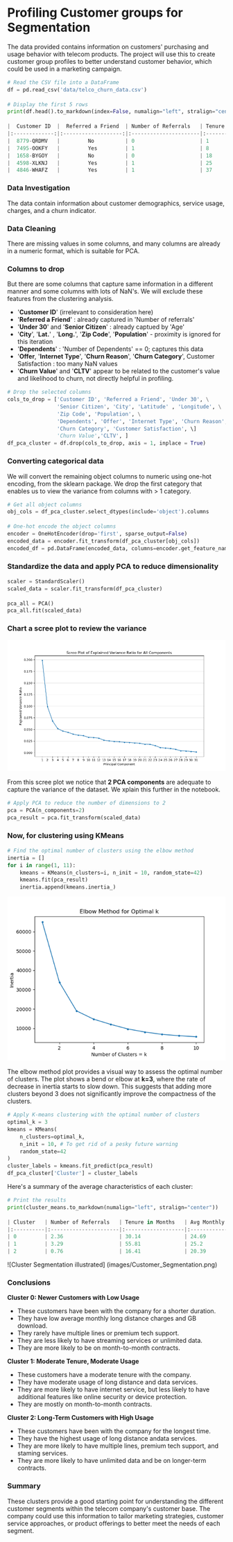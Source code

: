 # Profiling Customer groups for Segmentation

The data provided contains information on customers' purchasing and usage behavior with telecom products. The project will use this to create customer group profiles to better understand customer behavior, which could be used in a marketing campaign.



```python
# Read the CSV file into a DataFrame
df = pd.read_csv('data/telco_churn_data.csv')

# Display the first 5 rows
print(df.head().to_markdown(index=False, numalign="left", stralign="center"))

|  Customer ID  |  Referred a Friend  | Number of Referrals   | Tenure in Months   |  Offer  |  Phone Service  | Avg Monthly Long Distance Charges   |  Multiple Lines  |  Internet Service  |  Internet Type  | Avg Monthly GB Download   |  Online Security  |  Online Backup  |  Device Protection Plan  |  Premium Tech Support  |  Streaming TV  |  Streaming Movies  |  Streaming Music  |  Unlimited Data  |    Contract    |  Paperless Billing  |  Payment Method  | Monthly Charge   | Total Regular Charges   | Total Refunds   | Total Extra Data Charges   | Total Long Distance Charges   |  Gender  | Age   |  Under 30  |  Senior Citizen  |  Married  |  Dependents  | Number of Dependents   |    City     | Zip Code   | Latitude   | Longitude   | Population   | Churn Value   | CLTV   |  Churn Category  |         Churn Reason         | Total Customer Svc Requests   | Product/Service Issues Reported   | Customer Satisfaction   |
|:-------------:|:-------------------:|:----------------------|:-------------------|:-------:|:---------------:|:------------------------------------|:----------------:|:------------------:|:---------------:|:--------------------------|:-----------------:|:---------------:|:------------------------:|:----------------------:|:--------------:|:------------------:|:-----------------:|:----------------:|:--------------:|:-------------------:|:----------------:|:-----------------|:------------------------|:----------------|:---------------------------|:------------------------------|:--------:|:------|:----------:|:----------------:|:---------:|:------------:|:-----------------------|:-----------:|:-----------|:-----------|:------------|:-------------|:--------------|:-------|:----------------:|:----------------------------:|:------------------------------|:----------------------------------|:------------------------|
|  8779-QRDMV   |         No          | 0                     | 1                  |   nan   |       No        | 0                                   |        No        |        Yes         |   Fiber Optic   | 9                         |        No         |       No        |           Yes            |           No           |       No       |        Yes         |        No         |        No        | Month-to-Month |         Yes         | Bank Withdrawal  | 41.236           | 39.65                   | 0               | 0                          | 0                             |   Male   | 78    |     No     |       Yes        |    No     |      No      | 0                      | Los Angeles | 90022      | 34.0238    | -118.157    | 68701        | 1             | 5433   |    Competitor    | Competitor offered more data | 5                             | 0                                 | nan                     |
|  7495-OOKFY   |         Yes         | 1                     | 8                  | Offer E |       Yes       | 48.85                               |       Yes        |        Yes         |      Cable      | 19                        |        No         |       Yes       |            No            |           No           |       No       |         No         |        No         |        No        | Month-to-Month |         Yes         |   Credit Card    | 83.876           | 633.3                   | 0               | 120                        | 390.8                         |  Female  | 74    |     No     |       Yes        |    Yes    |     Yes      | 1                      | Los Angeles | 90063      | 34.0443    | -118.185    | 55668        | 1             | 5302   |    Competitor    | Competitor made better offer | 5                             | 0                                 | nan                     |
|  1658-BYGOY   |         No          | 0                     | 18                 | Offer D |       Yes       | 11.33                               |       Yes        |        Yes         |   Fiber Optic   | 57                        |        No         |       No        |            No            |           No           |      Yes       |        Yes         |        Yes        |       Yes        | Month-to-Month |         Yes         | Bank Withdrawal  | 99.268           | 1752.55                 | 45.61           | 0                          | 203.94                        |   Male   | 71    |     No     |       Yes        |    No     |     Yes      | 3                      | Los Angeles | 90065      | 34.1088    | -118.23     | 47534        | 1             | 3179   |    Competitor    | Competitor made better offer | 1                             | 0                                 | nan                     |
|  4598-XLKNJ   |         Yes         | 1                     | 25                 | Offer C |       Yes       | 19.76                               |        No        |        Yes         |   Fiber Optic   | 13                        |        No         |       Yes       |           Yes            |           No           |      Yes       |        Yes         |        No         |        No        | Month-to-Month |         Yes         | Bank Withdrawal  | 102.44           | 2514.5                  | 13.43           | 327                        | 494                           |  Female  | 78    |     No     |       Yes        |    Yes    |     Yes      | 1                      |  Inglewood  | 90303      | 33.9363    | -118.333    | 27778        | 1             | 5337   | Dissatisfaction  |  Limited range of services   | 1                             | 1                                 | 2                       |
|  4846-WHAFZ   |         Yes         | 1                     | 37                 | Offer C |       Yes       | 6.33                                |       Yes        |        Yes         |      Cable      | 15                        |        No         |       No        |            No            |           No           |       No       |         No         |        No         |        No        | Month-to-Month |         Yes         | Bank Withdrawal  | 79.56            | 2868.15                 | 0               | 430                        | 234.21                        |  Female  | 80    |     No     |       Yes        |    Yes    |     Yes      | 1                      |  Whittier   | 90602      | 33.9721    | -118.02     | 26265        | 1             | 2793   |      Price       |      Extra data charges      | 1                             | 0                                 | 2                       |

```

### Data Investigation

The data contain information about customer demographics, service usage, charges, and a churn indicator. 


### Data Cleaning

 There are missing values in some columns, and many columns are already in a numeric format, which is suitable for PCA.  
  
### Columns to drop

  But there are some columns that capture same information in a different manner and some columns with lots of NaN's. 
  We will exclude these features from the clustering analysis.

  - '**Customer ID**' (irrelevant to consideration here)
  - '**Referred a Friend**' : already captured in 'Number of referrals'
  - '**Under 30**' and '**Senior Citizen**' : already captued by 'Age'
  - '**City**', '**Lat.**' , '**Long.**', '**Zip Code**', '**Population**' - proximity is ignored for this iteration
  - '**Dependents**' : 'Number of Dependents' == 0;  captures this data
  - '**Offer**, '**Internet Type**', '**Churn Reason**', '**Churn Category**', Customer Satisfaction : too many NaN values
  - '**Churn Value**' and '**CLTV**' appear to be related to the customer's value and likelihood to churn, not directly helpful in profiling.


```python
# Drop the selected columns 
cols_to_drop = ['Customer ID', 'Referred a Friend', 'Under 30', \
                'Senior Citizen', 'City', 'Latitude' , 'Longitude', \
                'Zip Code', 'Population', \
                'Dependents', 'Offer', 'Internet Type', 'Churn Reason', \
                'Churn Category', 'Customer Satisfaction', \]
                'Churn Value','CLTV', ]
df_pca_cluster = df.drop(cols_to_drop, axis = 1, inplace = True)
```

### Converting categorical data

We will convert the remaining object columns to numeric using one-hot encoding, from the sklearn package. We drop the first category that enables us to view the variance from columns with > 1 category.

```python
# Get all object columns
obj_cols = df_pca_cluster.select_dtypes(include='object').columns

# One-hot encode the object columns
encoder = OneHotEncoder(drop='first', sparse_output=False)
encoded_data = encoder.fit_transform(df_pca_cluster[obj_cols])
encoded_df = pd.DataFrame(encoded_data, columns=encoder.get_feature_names_out(obj_cols))
```

### Standardize the data and apply PCA to reduce dimensionality

```python
scaler = StandardScaler()
scaled_data = scaler.fit_transform(df_pca_cluster)

pca_all = PCA()
pca_all.fit(scaled_data)
```

### Chart a scree plot to review the variance

 ![Scree plot](/images/scree_plot.png)

From this scree plot we notice that **2 PCA components** are adequate to capture the variance of the dataset. We xplain this further in the notebook.

```python
# Apply PCA to reduce the number of dimensions to 2
pca = PCA(n_components=2)
pca_result = pca.fit_transform(scaled_data)
```

### Now, for clustering using KMeans

```python
# Find the optimal number of clusters using the elbow method
inertia = []
for i in range(1, 11):
    kmeans = KMeans(n_clusters=i, n_init = 10, random_state=42)
    kmeans.fit(pca_result)
    inertia.append(kmeans.inertia_)
```

 ![Elbow Plot](/images/elbow_chart.png)

 The elbow method plot provides a visual way to assess the optimal number of clusters. The plot shows a bend or elbow at **k=3**, where the rate of decrease in inertia starts to slow down. This suggests that adding more clusters beyond 3 does not significantly improve the compactness of the clusters.

```python
# Apply K-means clustering with the optimal number of clusters
optimal_k = 3  
kmeans = KMeans(
    n_clusters=optimal_k, 
    n_init = 10, # To get rid of a pesky future warning
    random_state=42
)
cluster_labels = kmeans.fit_predict(pca_result)
df_pca_cluster['Cluster'] = cluster_labels
```

Here's a summary of the average characteristics of each cluster:
 
```python
# Print the results
print(cluster_means.to_markdown(numalign="left", stralign="center"))

| Cluster   | Number of Referrals   | Tenure in Months   | Avg Monthly Long Distance Charges   | Avg Monthly GB Download   | Monthly Charge   | Total Regular Charges   | Total Refunds   | Total Extra Data Charges   | Total Long Distance Charges   | Age   | Number of Dependents   | Total Customer Svc Requests   | Product/Service Issues Reported   | Phone Service_Yes   | Multiple Lines_Yes   | Internet Service_Yes   | Online Security_Yes   | Online Backup_Yes   | Device Protection Plan_Yes   | Premium Tech Support_Yes   | Streaming TV_Yes   | Streaming Movies_Yes   | Streaming Music_Yes   | Unlimited Data_Yes   | Contract_One Year   | Contract_Two Year   | Paperless Billing_Yes   | Payment Method_Credit Card   | Payment Method_Mailed Check   | Gender_Male   | Married_Yes   |
|:----------|:----------------------|:-------------------|:------------------------------------|:--------------------------|:-----------------|:------------------------|:----------------|:---------------------------|:------------------------------|:------|:-----------------------|:------------------------------|:----------------------------------|:--------------------|:---------------------|:-----------------------|:----------------------|:--------------------|:-----------------------------|:---------------------------|:-------------------|:-----------------------|:----------------------|:---------------------|:--------------------|:--------------------|:------------------------|:-----------------------------|:------------------------------|:--------------|:--------------|
| 0         | 2.36                  | 30.14              | 24.69                               | 1.58                      | 23.29            | 704.91                  | 1.73            | 11.04                      | 748.25                        | 43.09 | 0.78                   | 0.98                          | 0.15                              | 0.98                | 0.21                 | 0.08                   | 0.03                  | 0.02                | 0.01                         | 0.02                       | 0                  | 0                      | 0                     | 0.02                 | 0.24                | 0.4                 | 0.29                    | 0.61                         | 0.09                          | 0.51          | 0.51          |
| 1         | 3.29                  | 55.81              | 25.2                                | 28.77                     | 90.15            | 5015.53                 | 2.37            | 672.66                     | 1379.97                       | 46.61 | 0.57                   | 1.06                          | 0.2                               | 0.94                | 0.69                 | 1                      | 0.57                  | 0.68                | 0.7                          | 0.59                       | 0.72               | 0.74                   | 0.67                  | 0.54                 | 0.33                | 0.46                | 0.67                    | 0.38                         | 0.02                          | 0.51          | 0.74          |
| 2         | 0.76                  | 16.41              | 20.39                               | 25.89                     | 69.99            | 1114.09                 | 1.79            | 131.94                     | 287.1                         | 48.26 | 0.23                   | 1.73                          | 0.47                              | 0.84                | 0.34                 | 1                      | 0.22                  | 0.28                | 0.26                         | 0.22                       | 0.34               | 0.34                   | 0.31                  | 0.46                 | 0.13                | 0.06                | 0.7                     | 0.28                         | 0.06                          | 0.5           | 0.28          |
```

![Cluster Segmentation illustrated] (images/Customer_Segmentation.png)


### Conclusions

**Cluster 0: Newer Customers with Low Usage**

  - These customers have been with the company for a shorter duration.
  - They have low average monthly long distance charges and GB download.
  - They rarely have multiple lines or premium tech support.
  - They are less likely to have streaming services or unlimited data.
  - They are more likely to be on month-to-month contracts.

**Cluster 1: Moderate Tenure, Moderate Usage**

  - These customers have a moderate tenure with the company.
  - They have moderate usage of long distance and data services.
  - They are more likely to have internet service, but less likely to have additional features like online security or device protection.
  - They are mostly on month-to-month contracts.

**Cluster 2: Long-Term Customers with High Usage**

  - These customers have been with the company for the longest time.
  - They have the highest usage of long distance andata services.
  - They are more likely to have multiple lines, premium tech support, and staming services.
  - They are more likely to have unlimited data and be on longer-term contracts.


### Summary

<p> 
These clusters provide a good starting point for understanding the different customer segments within the telecom company's customer base. The company could use this information to tailor marketing strategies, customer service approaches, or product offerings to better meet the needs of each segment.
</p>



